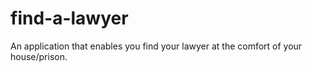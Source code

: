 # find-a-lawyer
An application that enables you find your lawyer at the comfort of your house/prison.
